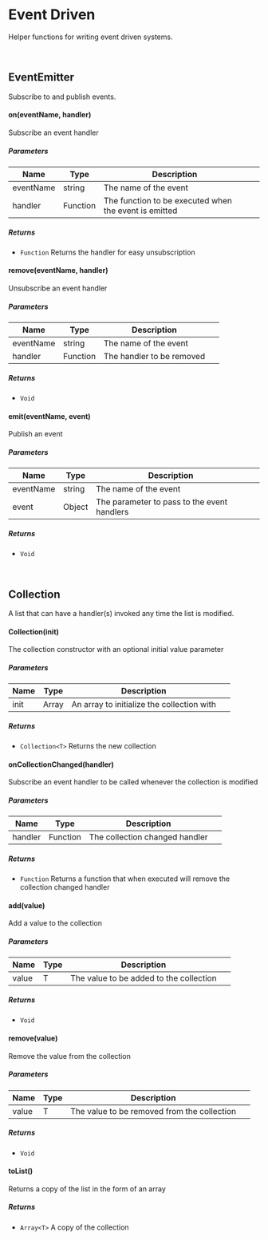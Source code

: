 # Event Driven

Helper functions for writing event driven systems.

&nbsp;

## EventEmitter

Subscribe to and publish events.

#### on(eventName, handler) 

Subscribe an event handler




##### Parameters

| Name | Type | Description |  |
| ---- | ---- | ----------- | -------- |
| eventName | string | The name of the event | &nbsp; |
| handler | Function | The function to be executed when the event is emitted | &nbsp; |




##### Returns


- `Function`  Returns the handler for easy unsubscription



#### remove(eventName, handler) 

Unsubscribe an event handler




##### Parameters

| Name | Type | Description |  |
| ---- | ---- | ----------- | -------- |
| eventName | string | The name of the event | &nbsp; |
| handler | Function | The handler to be removed | &nbsp; |




##### Returns


- `Void`



#### emit(eventName, event) 

Publish an event




##### Parameters

| Name | Type | Description |  |
| ---- | ---- | ----------- | -------- |
| eventName | string | The name of the event | &nbsp; |
| event | Object | The parameter to pass to the event handlers | &nbsp; |




##### Returns


- `Void`

&nbsp;

## Collection

A list that can have a handler(s) invoked any time the list is modified.




#### Collection(init) 

The collection constructor with an optional initial value parameter




##### Parameters

| Name | Type | Description |  |
| ---- | ---- | ----------- | -------- |
| init | Array<T> | An array to initialize the collection with | &nbsp; |




##### Returns


- `Collection<T>`  Returns the new collection



#### onCollectionChanged(handler) 

Subscribe an event handler to be called whenever the collection is modified




##### Parameters

| Name | Type | Description |  |
| ---- | ---- | ----------- | -------- |
| handler | Function | The collection changed handler | &nbsp; |




##### Returns


- `Function`  Returns a function that when executed will remove the collection changed handler



#### add(value) 

Add a value to the collection




##### Parameters

| Name | Type | Description |  |
| ---- | ---- | ----------- | -------- |
| value | T | The value to be added to the collection | &nbsp; |




##### Returns


- `Void`



#### remove(value) 

Remove the value from the collection




##### Parameters

| Name | Type | Description |  |
| ---- | ---- | ----------- | -------- |
| value | T | The value to be removed from the collection | &nbsp; |




##### Returns


- `Void`



#### toList() 

Returns a copy of the list in the form of an array






##### Returns


- `Array<T>`  A copy of the collection
